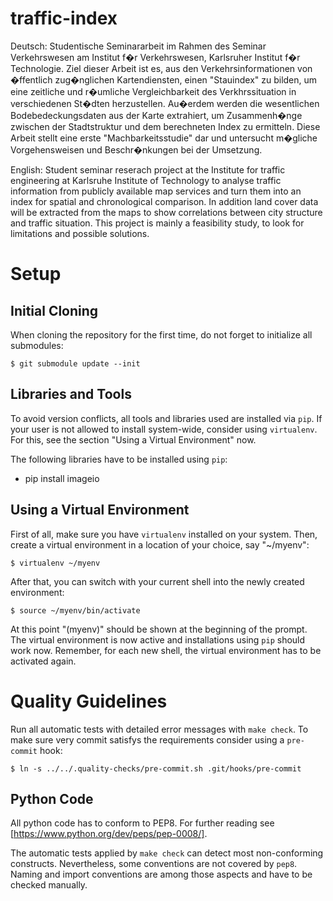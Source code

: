# traffic-index
Deutsch:
Studentische Seminararbeit im Rahmen des Seminar Verkehrswesen am Institut f�r Verkehrswesen, Karlsruher Institut f�r Technologie. Ziel dieser Arbeit ist es, aus den Verkehrsinformationen von �ffentlich zug�nglichen Kartendiensten, einen "Stauindex" zu bilden,
um eine zeitliche und r�umliche Vergleichbarkeit des Verkhrssituation in verschiedenen St�dten herzustellen. Au�erdem werden die wesentlichen Bodebedeckungsdaten aus der Karte extrahiert, um Zusammenh�nge zwischen der Stadtstruktur und dem berechneten Index zu ermitteln.
Diese Arbeit stellt eine erste "Machbarkeitsstudie" dar und untersucht m�gliche Vorgehensweisen und Beschr�nkungen bei der Umsetzung.      

English:
Student seminar reserach project at the Institute for traffic engineering at Karlsruhe Institute of Technology to analyse traffic information from  publicly available map services and turn them into an index for spatial and chronological comparison.
In addition land cover data will be extracted from the maps to show correlations between city structure and traffic situation.
This project is mainly a feasibility study, to look for limitations and possible solutions.

# Setup

## Initial Cloning

When cloning the repository for the first time, do not forget to initialize all submodules:

    $ git submodule update --init

## Libraries and Tools

To avoid version conflicts, all tools and libraries used are installed via `pip`.
If your user is not allowed to install system-wide, consider using `virtualenv`.
For this, see the section "Using a Virtual Environment" now.

The following libraries have to be installed using `pip`:

* pip install imageio

## Using a Virtual Environment

First of all, make sure you have `virtualenv` installed on your system.
Then, create a virtual environment in a location of your choice, say "~/myenv":

    $ virtualenv ~/myenv

After that, you can switch with your current shell into the newly created environment:

    $ source ~/myenv/bin/activate

At this point "(myenv)" should be shown at the beginning of the prompt.
The virtual environment is now active and installations using `pip` should work now.
Remember, for each new shell, the virtual environment has to be activated again.

# Quality Guidelines

Run all automatic tests with detailed error messages with `make check`.
To make sure very commit satisfys the requirements consider using a `pre-commit` hook:

    $ ln -s ../../.quality-checks/pre-commit.sh .git/hooks/pre-commit

## Python Code

All python code has to conform to PEP8.
For further reading see [https://www.python.org/dev/peps/pep-0008/].

The automatic tests applied by `make check` can detect most non-conforming constructs.
Nevertheless, some conventions are not covered by `pep8`.
Naming and import conventions are among those aspects and have to be checked manually.

